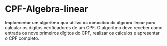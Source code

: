 # CPF-Algebra-linear
Implementar um algoritmo que utilize os conceitos de álgebra linear para calcular os dígitos verificadores de um CPF.  O algoritmo deve receber como entrada os nove primeiros dígitos do CPF, realizar os cálculos e apresentar o CPF completo. 

